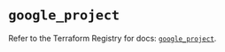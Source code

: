 # `google_project`

Refer to the Terraform Registry for docs: [`google_project`](https://registry.terraform.io/providers/hashicorp/google-beta/6.29.0/docs/resources/google_project).
